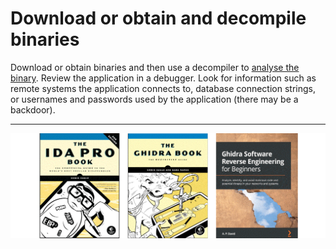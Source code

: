 # Download or obtain and decompile binaries

Download or obtain binaries and then use a decompiler to [analyse the binary](red-reverse:index). Review the application in a debugger. Look for information such as remote systems the application connects to, database connection strings, or usernames and passwords used by the application (there may be a backdoor).

----

[![Reverse engineering books](../../_static/images/reverse-engineering-books.png)](red-reverse:index)